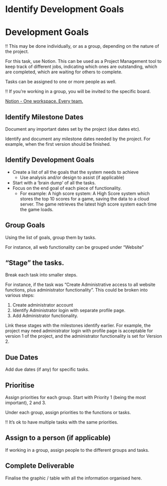 # Identify Development Goals

# Development Goals

<aside>
‼️ This may be done individually, or as a group, depending on the nature of the project.

</aside>

For this task, use Notion. This can be used as a Project Management tool to keep track of different jobs, indicating which ones are outstanding, which are completed, which are waiting for others to complete.

Tasks can be assigned to one or more people as well.

<aside>
‼️ If you’re working in a group, you will be invited to the specific board.

</aside>

[Notion - One workspace. Every team.](https://www.notion.so/)

## Identify Milestone Dates

Document any important dates set by the project (due dates etc).

Identify and document any milestone dates needed by the project. For example, when the first version should be finished.

## Identify Development Goals

- Create a list of all the goals that the system needs to achieve
    - Use analysis and/or design to assist (if applicable)
- Start with a ‘brain dump’ of all the tasks.
- Focus on the end goal of each piece of functionality.
    - For example: A high score system: A High Score system which stores the top 10 scores for a game, saving the data to a cloud server. The game retrieves the latest high score system each time the game loads.

## Group Goals

Using the list of goals, group them by tasks.

For instance, all web functionality can be grouped under “Website”

## “Stage” the tasks.

Break each task into smaller steps.

For instance, if the task was “Create Administrative access to all website functions, plus administrator functionality”. This could be broken into various steps:

1. Create administrator account
2. Identify Administrator login with separate profile page.
3. Add Administrator functionality.

Link these stages with the milestones identify earlier. For example, the project may need administrator login with profile page is acceptable for version 1 of the project, and the administrator functionality is set for Version 2.

## Due Dates

Add due dates (if any) for specific tasks.

## Prioritise

Assign priorities for each group. Start with Priority 1 (being the most important), 2 and 3.

Under each group, assign priorities to the functions or tasks.

<aside>
‼️ It’s ok to have multiple tasks with the same priorities.

</aside>

## Assign to a person (if applicable)

If working in a group, assign people to the different groups and tasks.

## Complete Deliverable

Finalise the graphic / table with all the information organised here.